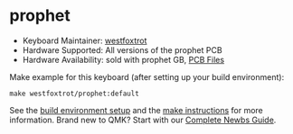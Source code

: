 # prophet

* Keyboard Maintainer: [westfoxtrot](https://github.com/westfoxtrot)
* Hardware Supported: All versions of the prophet PCB
* Hardware Availability: sold with prophet GB, [PCB Files](https://github.com/westfoxtrot/prophet_pcb)

Make example for this keyboard (after setting up your build environment):

    make westfoxtrot/prophet:default

See the [build environment setup](https://docs.qmk.fm/#/getting_started_build_tools) and the [make instructions](https://docs.qmk.fm/#/getting_started_make_guide) for more information. Brand new to QMK? Start with our [Complete Newbs Guide](https://docs.qmk.fm/#/newbs).
